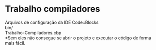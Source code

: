 # Trabalho compiladores

Arquivos de configuração da IDE Code::Blocks</br>
bin/</br>
Trabalho-Compiladores.cbp</br>
*Sem eles não consegue se abrir o projeto e executar o código de forma mais fácil.
